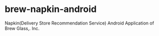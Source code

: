 # brew-napkin-android
Napkin(Delivery Store Recommendation Service) Android Application of Brew Glass,. Inc.
